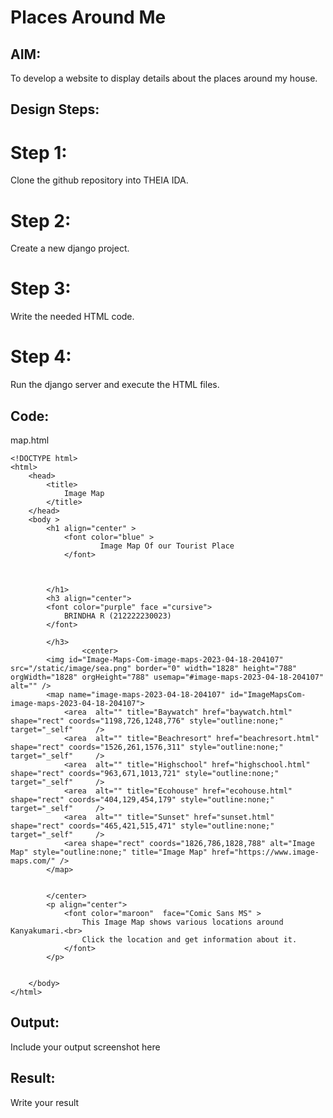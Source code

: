 # Places Around Me
## AIM:
To develop a website to display details about the places around my house.

## Design Steps:
# Step 1:
Clone the github repository into THEIA IDA.

# Step 2:
Create a new django project.

# Step 3:
Write the needed HTML code.

# Step 4:
Run the django server and execute the HTML files.

## Code:
map.html
```
<!DOCTYPE html>
<html>
    <head>
        <title>
            Image Map
        </title>
    </head>
    <body >
        <h1 align="center" >
            <font color="blue" >
                    Image Map Of our Tourist Place
            </font>


            
        </h1>
        <h3 align="center">
        <font color="purple" face ="cursive">
            BRINDHA R (212222230023)
        </font>
            
        </h3>
                <center>
        <img id="Image-Maps-Com-image-maps-2023-04-18-204107" src="/static/image/sea.png" border="0" width="1828" height="788" orgWidth="1828" orgHeight="788" usemap="#image-maps-2023-04-18-204107" alt="" />
        <map name="image-maps-2023-04-18-204107" id="ImageMapsCom-image-maps-2023-04-18-204107">
            <area  alt="" title="Baywatch" href="baywatch.html" shape="rect" coords="1198,726,1248,776" style="outline:none;" target="_self"     />
            <area  alt="" title="Beachresort" href="beachresort.html" shape="rect" coords="1526,261,1576,311" style="outline:none;" target="_self"     />
            <area  alt="" title="Highschool" href="highschool.html" shape="rect" coords="963,671,1013,721" style="outline:none;" target="_self"     />
            <area  alt="" title="Ecohouse" href="ecohouse.html" shape="rect" coords="404,129,454,179" style="outline:none;" target="_self"     />
            <area  alt="" title="Sunset" href="sunset.html" shape="rect" coords="465,421,515,471" style="outline:none;" target="_self"     />
            <area shape="rect" coords="1826,786,1828,788" alt="Image Map" style="outline:none;" title="Image Map" href="https://www.image-maps.com/" />
        </map>


        </center>
        <p align="center">
            <font color="maroon"  face="Comic Sans MS" >
                This Image Map shows various locations around Kanyakumari.<br>
                Click the location and get information about it.
            </font>
        </p>


    </body>
</html>
```

## Output:
Include your output screenshot here

## Result:
Write your result
